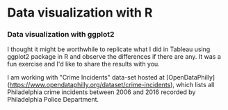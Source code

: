 # Data visualization with R
### Data visualization with ggplot2
I thought it might be worthwhile to replicate what I did in Tableau using ggplot2 package in R and observe the differences if there are any. It was a fun exercise and I'd like to share the results with you.

I am working with "Crime Incidents" data-set hosted at [OpenDataPhilly] (https://www.opendataphilly.org/dataset/crime-incidents), which lists all Philadelphia crime incidents between 2006 and 2016 recorded by Philadelphia Police Department.
